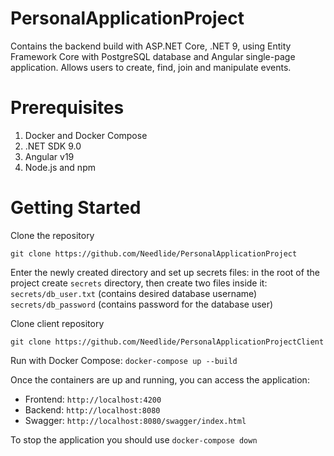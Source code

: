 
# PersonalApplicationProject

Contains the backend build with ASP.NET Core, .NET 9, using Entity Framework Core with PostgreSQL database and Angular single-page application. Allows users to create, find, join and manipulate events.

# Prerequisites
1. Docker and Docker Compose
2. .NET SDK 9.0
3. Angular v19
4. Node.js and npm

# Getting Started
Clone the repository
```
git clone https://github.com/Needlide/PersonalApplicationProject
```
Enter the newly created directory and set up secrets files:
in the root of the project create `secrets` directory, then create two files inside it:
`secrets/db_user.txt` (contains desired database username)
`secrets/db_password` (contains password for the database user)

Clone client repository
```
git clone https://github.com/Needlide/PersonalApplicationProjectClient
```

Run with Docker Compose: `docker-compose up --build`

Once the containers are up and running, you can access the application:
 - Frontend: `http://localhost:4200`
 - Backend: `http://localhost:8080`
 - Swagger: `http://localhost:8080/swagger/index.html`

 To stop the application you should use `docker-compose down`
